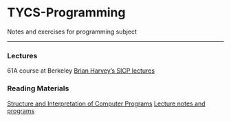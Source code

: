 # TYCS-Programming
Notes and exercises for programming subject

---
### Lectures
61A course at Berkeley [Brian Harvey’s SICP lectures](https://archive.org/details/ucberkeley_webcast_l28HAzKy0N8)

### Reading Materials 
[Structure and Interpretation of Computer Programs](https://mitpress.mit.edu/sites/default/files/sicp/full-text/book/book.html)
[Lecture notes and programs](https://people.eecs.berkeley.edu/~bh/61a-pages/)

